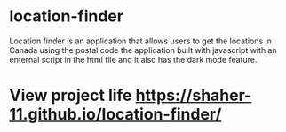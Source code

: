 # location-finder
Location finder is an application that allows users to get the locations in Canada using the postal code 
the application built with javascript with an enternal script in the html file and it also has the dark mode feature.

# View project life https://shaher-11.github.io/location-finder/
